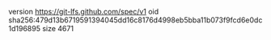 version https://git-lfs.github.com/spec/v1
oid sha256:479d13b6719591394045dd16c8176d4998eb5bba11b073f9fcd6e0dc1d196895
size 4671
